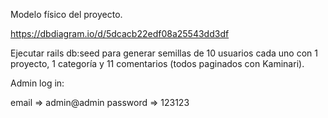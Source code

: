 

Modelo físico del proyecto.

https://dbdiagram.io/d/5dcacb22edf08a25543dd3df

Ejecutar rails db:seed para generar semillas de 10 usuarios cada uno con 1 proyecto, 1 categoría y 11 comentarios (todos paginados con Kaminari).

Admin log in:

email => admin@admin
password => 123123
